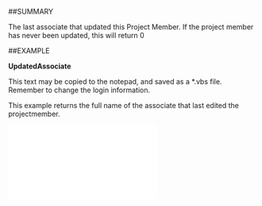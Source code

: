 

##SUMMARY

The last associate that updated this Project Member. If the project member has never been updated, this will return 0


##EXAMPLE

**UpdatedAssociate**

This text may be copied to the notepad, and saved as a *.vbs file. Remember to change the login information.



This example returns the full name of the associate that last edited the projectmember.

![](../../Examples/vbs/SOProjectMember.UpdatedAssociate.vbs.txt)





